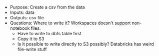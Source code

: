 - Purpose: Create a csv from the data
- Inputs: data
- Outputs: csv file
- Questions: Where to write it? Workspaces doesn't support non-notebook files.
	- Have to write to dbfs table first
	- Copy it to S3
	- Is it possible to write directly to S3 possibly? Databricks has weird file-write stuff